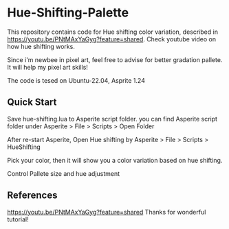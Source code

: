 # Hue-Shifting-Palette

This repository contains code for Hue shifting color variation, described in https://youtu.be/PNtMAxYaGyg?feature=shared. 
Check youtube video on how hue shifting works.


Since i'm newbee in pixel art, feel free to advise for better gradation pallete. It will help my pixel art skills!


The code is tesed on Ubuntu-22.04, Asprite 1.24

## Quick Start
Save hue-shifting.lua to Asperite script folder.
you can find Asperite script folder under Asperite > File > Scripts > Open Folder


After re-start Asperite, Open Hue shifting by
Asperite > File > Scripts > HueShifting 


Pick your color, then it will show you a color variation based on hue shifting.


Control Pallete size and hue adjustment


## References
https://youtu.be/PNtMAxYaGyg?feature=shared
Thanks for wonderful tutorial! 